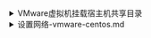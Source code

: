 <details>
<summary>
VMware虚拟机挂载宿主机共享目录
</summary>

* 在Linux中安装vm-tools
  ```
  suduo yum install -y open-vm-tools open-vm-tools-desktop
  ```
* 查看共享的目录
  ```
  vmware-hgfsclient
  ```
* 执行命令挂载目录
  ```
  mount -t fuse.vmhgfs-fuse .host:/ /mnt/hgfs -o allow_other,nonempty
  ```
* 修改数据令系统启动时自动挂载
  ```
  vim /etc/fstab
  ```
* 在末尾另起一行 添加: 
  ```
  .host:/ /mnt/hgfs fuse.vmhgfs-fuse allow_other 0 0
  ```
* 再次挂载目录
  ```
  vmhgfs-fuse .host:/ /mnt/hgfs -o allow_other,nonempty
  ```
* 建立软连接
  ```
  ln -s /mnt/hgfs /www/work
  ```
</details>

<details>
<summary>
设置网络-vmware-centos.md
</summary>

* 打开网卡
    ```
    vi /etc/sysconfig/network-scripts/ifcfg-eth33
    ```
* 填入配置项(固定IP)
    ```
    TYPE="Ethernet"
    BOOTPROTO="static"
    DEFROUTE="yes"
    NAME="ens33"
    DEVICE="ens33"
    ONBOOT="yes"
    IPADDR=1.1.1.5
    PREFIX=24
    GATEWAY=1.1.1.2
    DNS1=8.8.8.8
    DNS2=8.8.4.4
    ```
* 编辑->虚拟网络编辑器
  ![avatar](https://github.com/xiaofancomputer/image/blob/main/%E8%99%9A%E6%8B%9F%E6%9C%BA%E8%AE%BE%E7%BD%AE.png)
</details>

